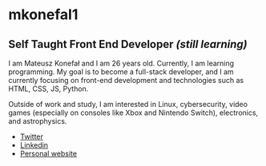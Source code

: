 # mkonefal1
## Self Taught Front End Developer _(still learning)_

I am Mateusz Konefał and I am 26 years old. Currently, I am learning programming. My goal is to become a full-stack developer, and I am currently focusing on front-end development and technologies such as HTML, CSS, JS, Python. 

Outside of work and study, I am interested in Linux, cybersecurity, video games (especially on consoles like Xbox and Nintendo Switch), electronics, and astrophysics.

- [Twitter](https://twitter.com/mkonefal1)
- [Linkedin](https://www.linkedin.com/in/mateusz-konefa%C5%82-943954121/)
- [Personal website](mkonefal.pl)
